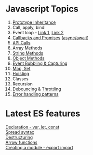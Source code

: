 # Javascript Topics

1) [Prototype Inheritance](https://medium.com/dev-bits/a-perfect-guide-for-cracking-a-javascript-interview-a-developers-perspective-23a5c0fa4d0d)
2) Call, apply, bind
3) Event loop - [Link 1](https://flaviocopes.com/javascript-event-loop/), [Link 2](https://careersjs.com/magazine/javascript-job-queue-microtask/)
4) [Callbacks and Promises](https://www.geeksforgeeks.org/javascript-promises/) ([async/await](https://www.geeksforgeeks.org/async-await-function-in-javascript/))
5) [API Calls](https://levelup.gitconnected.com/all-possible-ways-of-making-an-api-call-in-plain-javascript-c0dee3c11b8b)
6) [Array Methods](https://developer.mozilla.org/en-US/docs/Web/JavaScript/Reference/Global_Objects/Array)
7) [String Methods](https://developer.mozilla.org/en-US/docs/Web/JavaScript/Reference/Global_Objects/String)
8) [Object Methods](https://developer.mozilla.org/en-US/docs/Web/JavaScript/Reference/Global_Objects/Object)
9) [Event Bubbling & Capturing](https://medium.com/dev-bits/a-perfect-guide-for-cracking-a-javascript-interview-a-developers-perspective-23a5c0fa4d0d)
10) [Map, Set](https://javascript.info/map-set)
11) [Hoisting](https://medium.com/@pvivek4/hoisting-demystified-with-popular-interview-questions-38a93ea441ff)
12) Classes
13) Recursion
14) [Debouncing](https://www.youtube.com/watch?v=B1P3GFa7jVc) & [Throttling](https://www.youtube.com/watch?v=9NPPsP-4LBg)
15) [Error handling patterns](https://medium.com/dev-bits/a-perfect-guide-for-cracking-a-javascript-interview-a-developers-perspective-23a5c0fa4d0d)


# Latest ES features

[Declaration - var, let, const](https://medium.com/@pvivek4/es6-difference-between-var-let-and-const-with-examples-18c2d5766851) <br>
[Spread syntax](https://developer.mozilla.org/en-US/docs/Web/JavaScript/Reference/Operators/Spread_syntax) <br>
[Destructuring](https://developer.mozilla.org/en-US/docs/Web/JavaScript/Reference/Operators/Destructuring_assignment) <br>
[Arrow functions](https://developer.mozilla.org/en-US/docs/Web/JavaScript/Reference/Functions/Arrow_functions) <br>
[Creating a module - export import](https://developer.mozilla.org/en-US/docs/Web/JavaScript/Guide/Modules) <br>
